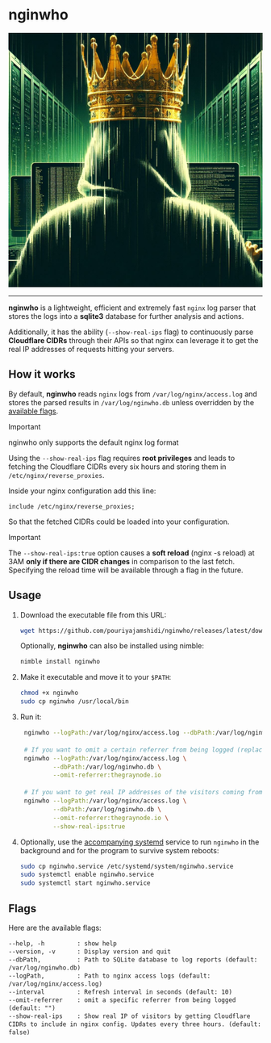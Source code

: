 # nginwho

<div align="center" style="width: 100%;">
 <img alt="nginwho" src="https://github.com/pouriyajamshidi/nginwho/blob/master/artwork/nginwho.jpeg?raw=true" width="700">
</div>

---

**nginwho** is a lightweight, efficient and extremely fast `nginx` log parser that stores the logs into a **sqlite3** database for further analysis and actions.

Additionally, it has the ability (`--show-real-ips` flag) to continuously parse **Cloudflare CIDRs** through their APIs so that nginx can leverage it to get the real IP addresses of requests hitting your servers.

## How it works

By default, **nginwho** reads `nginx` logs from `/var/log/nginx/access.log` and stores the parsed results in `/var/log/nginwho.db` unless overridden by the [available flags](#flags).

> [!IMPORTANT]
> nginwho only supports the default nginx log format

Using the `--show-real-ips` flag requires **root privileges** and leads to fetching the Cloudflare CIDRs every six hours and storing them in `/etc/nginx/reverse_proxies`.

Inside your nginx configuration add this line:

```text
include /etc/nginx/reverse_proxies;
```

So that the fetched CIDRs could be loaded into your configuration.

> [!IMPORTANT]
> The `--show-real-ips:true` option causes a **soft reload** (nginx -s reload) at 3AM **only if there are CIDR changes** in comparison to the last fetch. Specifying the reload time will be available through a flag in the future.

## Usage

1. Download the executable file from this URL:

   ```bash
   wget https://github.com/pouriyajamshidi/nginwho/releases/latest/download/nginwho
   ```

   Optionally, **nginwho** can also be installed using nimble:

   ```bash
   nimble install nginwho
   ```

2. Make it executable and move it to your `$PATH`:

   ```bash
   chmod +x nginwho
   sudo cp nginwho /usr/local/bin
   ```

3. Run it:

   ```bash
    nginwho --logPath:/var/log/nginx/access.log --dbPath:/var/log/nginwho.db

    # If you want to omit a certain referrer from being logged (replace thegraynode.io with your domain):
    nginwho --logPath:/var/log/nginx/access.log \
            --dbPath:/var/log/nginwho.db \
            --omit-referrer:thegraynode.io

    # If you want to get real IP addresses of the visitors coming from Cloudflare (replace thegraynode.io with your domain):
    nginwho --logPath:/var/log/nginx/access.log \
            --dbPath:/var/log/nginwho.db \
            --omit-referrer:thegraynode.io \
            --show-real-ips:true
   ```

4. Optionally, use the [accompanying systemd](https://github.com/pouriyajamshidi/nginwho/blob/master/nginwho.service) service to run `nginwho` in the background and for the program to survive system reboots:

   ```bash
   sudo cp nginwho.service /etc/systemd/system/nginwho.service
   sudo systemctl enable nginwho.service
   sudo systemctl start nginwho.service
   ```

## Flags

Here are the available flags:

```text
--help, -h         : show help
--version, -v      : Display version and quit
--dbPath,          : Path to SQLite database to log reports (default: /var/log/nginwho.db)
--logPath,         : Path to nginx access logs (default: /var/log/nginx/access.log)
--interval         : Refresh interval in seconds (default: 10)
--omit-referrer    : omit a specific referrer from being logged (default: "")
--show-real-ips    : Show real IP of visitors by getting Cloudflare CIDRs to include in nginx config. Updates every three hours. (default: false)
```

